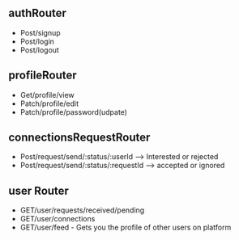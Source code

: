 ## authRouter

- Post/signup
- Post/login
- Post/logout

## profileRouter

- Get/profile/view
- Patch/profile/edit
- Patch/profile/password(udpate)

## connectionsRequestRouter

- Post/request/send/:status/:userId --> Interested or rejected
- Post/request/send/:status/:requestId --> accepted or ignored

## user Router

- GET/user/requests/received/pending
- GET/user/connections
- GET/user/feed - Gets you the profile of other users on platform
